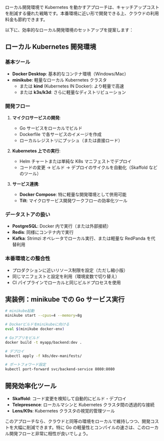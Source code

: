 ローカル開発環境で Kubernetes を動かすアプローチは、キャッチアップコストを削減する優れた戦略です。本番環境に近い形で開発できる上、クラウドの利用料金も節約できます。

以下に、効率的なローカル開発環境のセットアップを提案します：

## ローカル Kubernetes 開発環境

### 基本ツール

- **Docker Desktop**: 基本的なコンテナ環境（Windows/Mac）
- **minikube**: 軽量なローカル Kubernetes クラスタ
  - または **kind** (Kubernetes IN Docker): より軽量で高速
  - または **k3s/k3d**: さらに軽量なディストリビューション

### 開発フロー

1. **マイクロサービスの開発**:

   - Go サービスをローカルでビルド
   - Dockerfile で各サービスのイメージを作成
   - ローカルレジストリにプッシュ（または直接ロード）

2. **Kubernetes 上での実行**:

   - Helm チャートまたは単純な K8s マニフェストでデプロイ
   - コードの変更 → ビルド → デプロイのサイクルを自動化（Skaffold などのツール）

3. **サービス連携**:
   - **Docker Compose**: 特に軽量な開発環境として併用可能
   - **Tilt**: マイクロサービス開発ワークフローの効率化ツール

### データストアの扱い

- **PostgreSQL**: Docker 内で実行（または外部接続）
- **Redis**: 同様にコンテナ内で実行
- **Kafka**: Strimzi オペレータでローカル実行、または軽量な RedPanda を代替利用

### 本番環境との整合性

- プロダクションに近いリソース制限を設定（ただし縮小版）
- 同じマニフェストと設定を利用（環境変数で切り替え）
- CI パイプラインでローカルと同じビルドプロセスを使用

## 実装例：minikube での Go サービス実行

```bash
# minikube起動
minikube start --cpus=4 --memory=8g

# Dockerビルドをminikubeに向ける
eval $(minikube docker-env)

# Goアプリをビルド
docker build -t myapp/backend:dev .

# デプロイ
kubectl apply -f k8s/dev-manifests/

# ポートフォワード設定
kubectl port-forward svc/backend-service 8080:8080
```

## 開発効率化ツール

- **Skaffold**: コード変更を検知して自動的にビルド・デプロイ
- **Telepresence**: ローカルマシンと Kubernetes クラスタ間の透過的な接続
- **Lens/K9s**: Kubernetes クラスタの視覚的管理ツール

このアプローチなら、クラウドと同等の環境をローカルで維持しつつ、開発コストを大幅に削減できます。特に Go の軽量性とコンパイルの速さは、このローカル開発フローと非常に相性が良いでしょう。
